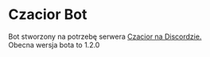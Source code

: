 # Czacior Bot
Bot stworzony na potrzebę serwera [Czacior na Discordzie.](https://discord.gg/XWCxeUZ)\
Obecna wersja bota to 1.2.0
